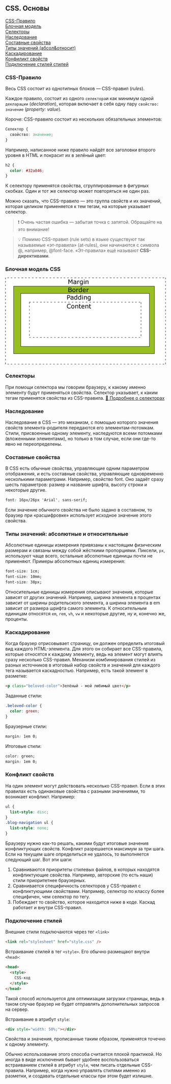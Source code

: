## CSS. Основы

[CSS-Правило](#css-правила)  
[Блочная модель](#блочная-модель-css)  
[Селекторы](#селекторы)  
[Наследование](#наследование)  
[Составные свойства](#составные-свойства)  
[Типы значений (абсол&относит)](#типы-значений-абсолютные-и-относительные)  
[Каскадирование](#каскадирование)  
[Конфиликт свойств](#конфликт-свойств)  
[Подключение стилей стилей](#подключение-стилей)

### CSS-Правило

Весь CSS состоит из однотипных блоков — CSS-правил (_rules_).

Каждое правило, состоит из одного `селектора`и как минимум одной `декларации` (_declaration_), которая включает в себя одну пару `свойство: значение` (_property: value_).

Короче: CSS-правило состоит из нескольких обязательных элементов:

```css
Селектор {
  свойство: значение;
}
```

Например, написанное ниже правило найдёт все заголовки второго уровня в HTML и покрасит их в зелёный цвет:

```css
h2 {
  color: #32a846;
}
```

К селектору применятся свойства, сгруппированные в фигурных скобках. Один и тот же селектор может повторяться не один раз.

Можно сказать, что CSS-правило — это группа свойств и их значений, которая целиком применяется к тем тегам, на которые указывает селектор.

> ❗ Очень частая ошибка — забытая точка с запятой. Обращайте на это внимание!

> 💡 Помимо CSS-правил (rule sets) в языке существуют так называемые «эт-правила» (at-rules), они начинаются с символа @, например, @font-face. «Эт-правила» ещё называют **CSS-директивами**.

### Блочная модель CSS

![](img/css.gif)

### Селекторы

При помощи селектора мы говорим браузеру, к какому именно элементу будут применяться свойства. Селектор указывает, к каким тегам применятся свойства из CSS-правила.
[🔗 Подробнее о селекторах](css-selectors.md)

### Наследование

Наследование в CSS — это механизм, с помощью которого значения свойств элемента-родителя передаются его элементам-потомкам. Стили, присвоенные одному элементу, наследуются всеми потомками (вложенными элементами), но только в том случае, если они где-то явно не переопределены.

### Составные свойства

В CSS есть обычные свойства, управляющие одним параметром отображения, и есть составные свойства, управляющие одновременно несколькими параметрами. Например, свойство font. Оно задаёт сразу шесть параметров: размер и название шрифта, высоту строки и некоторые другие.

```css
font: 16px/26px 'Arial', sans-serif;
```

Если значение обычного свойства не было задано в составном, то браузер при «расшифровке» использует исходное значение этого свойства.

### Типы значений: абсолютные и относительные

Абсолютные единицы измерения привязаны к настоящим физическим размерам и связаны между собой жёсткими пропорциями. Пиксели, `px`, используют чаще всего, остальные абсолютные единицы почти не применяют. Примеры абсолютных единиц измерения:

```css
font-size: 1cm;
font-size: 10mm;
font-size: 38px;
```

Относительные единицы измерения описывают значения, которые зависят от других значений. Например, ширина элемента в процентах зависит от ширины родительского элемента, а ширина элемента в em зависит от размера шрифта самого элемента. К относительным единицам относятся `em`, `rem`, `vh`, `vw` и некоторые другие, ну и, конечно же, проценты.

### Каскадирование

Когда браузер отрисовывает страницу, он должен определить итоговый вид каждого HTML-элемента. Для этого он собирает все CSS-правила, которые относятся к каждому элементу, ведь на элемент могут влиять сразу несколько CSS-правил. Механизм комбинирования стилей из разных источников в итоговый набор свойств и значений для каждого тега называется каскадностью. Например, есть такой элемент в разметке:

```html
<p class="beloved-color">Зелёный - мой любимый цвет</p>
```

Заданные стили:

```css
.beloved-color {
  color: green;
}
```

Браузерные стили:

```css
margin: 1em 0;
```

Итоговые стили:

```css
color: green;
margin: 1em 0;
```

### Конфликт свойств

На один элемент могут действовать несколько CSS-правил. Если в этих правилах есть одинаковые свойства с разными значениями, то возникает конфликт. Например:

```css
ul {
  list-style: disc;
}
.blog-navigation ul {
  list-style: none;
}
```

Браузеру нужно как-то решать, какими будут итоговые значения конфликтующих свойств. Конфликт разрешается максимум за три шага. Если на текущем шаге определиться не удалось, то выполняется следующий шаг. Вот эти шаги:

1. Сравниваются приоритеты стилевых файлов, в которых находятся конфликтующие свойства. Например, авторские (то есть наши) стили приоритетнее браузерных.
2. Сравнивается специфичность селекторов у CSS-правил с конфликтующими свойствами. Например, селектор по классу более специфичен, чем селектор по тегу.
3. Побеждает то свойство, которое находится ниже в коде.
   Каскад работает и внутри CSS-правил.

### Подключение стилей

Внешние стили подключаются через тег `<link>`

```html
<link rel="stylesheet" href="style.css" />
```

Встраивание стилей в тег `<style>`. Его обычно размещают внутри `<head>`:

```html
<head>
  <style>
    CSS-код
  </style>
</head>
```

Такой способ используется для оптимизации загрузки страницы, ведь в таком случае браузер не будет отправлять дополнительных запросов на сервер.

Встраивание в атрибут `style`:

```html
<div style="width: 50%;"></div>
```

Свойства и значения, прописанные таким образом, применятся точечно к одному элементу.

Обычно использование этого способа считается плохой практикой. Но иногда в виде исключения бывает удобнее воспользоваться встраиванием стилей в атрибут `style`, чем писать отдельные CSS-правила. Например, когда нужно управлять стилями именно из разметки, и создавать отдельные классы при этом будет излишне.
